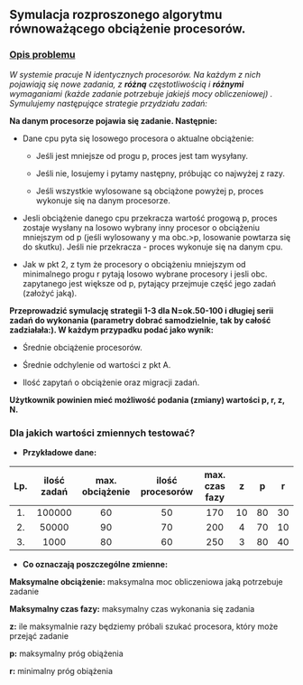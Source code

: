 ## Symulacja rozproszonego algorytmu równoważącego obciążenie procesorów. ##

### [Opis problemu](https://www.ii.pwr.edu.pl/~juszczyszyn/so.htm) ###

_W systemie pracuje N identycznych procesorów. Na każdym z nich pojawiają się nowe zadania, z **_różną_**
częstotliwością i **_różnymi_** wymaganiami (każde zadanie potrzebuje jakiejś mocy obliczeniowej) . Symulujemy
następujące strategie przydziału zadań:_

**Na danym procesorze pojawia się zadanie. Następnie:**

* Dane cpu pyta się losowego procesora o aktualne obciążenie:

    * Jeśli jest mniejsze od progu p, proces jest tam wysyłany.

    * Jeśli nie, losujemy i pytamy następny, próbując co najwyżej z razy.

    * Jeśli wszystkie wylosowane są obciążone powyżej p, proces wykonuje się na danym procesorze.


* Jesli obciążenie danego cpu przekracza wartość progową p, proces zostaje wysłany na losowo wybrany inny procesor o
  obciążeniu mniejszym od p (jeśli wylosowany y ma obc.>p, losowanie powtarza się do skutku). Jeśli nie przekracza -
  proces wykonuje się na danym cpu.


* Jak w pkt 2, z tym że procesory o obciążeniu mniejszym od minimalnego progu r pytają losowo wybrane procesory i jesli
  obc. zapytanego jest większe od p, pytający przejmuje część jego zadań (założyć jaką).

**Przeprowadzić symulację strategii 1-3 dla N=ok.50-100 i długiej serii zadań do wykonania (parametry dobrać
samodzielnie, tak by całość zadziałała:). W każdym przypadku podać jako wynik:**

* Średnie obciążenie procesorów.


* Średnie odchylenie od wartości z pkt A.


* Ilość zapytań o obciążenie oraz migracji zadań.

__Użytkownik powinien mieć możliwość podania (zmiany) wartości p, r, z, N.__

### Dla jakich wartości zmiennych testować? ###

* **Przykładowe dane:**

| Lp. | ilość zadań | max. obciążenie | ilość procesorów | max. czas fazy |  z  |  p  |  r  |
|:---:|:-----------:|:---------------:|:----------------:|:--------------:|:---:|:---:|:---:|
| 1.  |   100000    |       60        |        50        |      170       | 10  | 80  | 30  |
| 2.  |    50000    |       90        |        70        |      200       |  4  | 70  | 10  |
| 3.  |    1000     |       80        |        60        |      250       |  3  | 80  | 40  |

* **Co oznaczają poszczególne zmienne:**

**Maksymalne obciążenie:**
maksymalna moc obliczeniowa jaką potrzebuje zadanie

**Maksymalny czas fazy:**
maksymalny czas wykonania się zadania

**z:**
ile maksymalnie razy będziemy próbali szukać procesora, który może przejąć zadanie

**p:**
maksymalny próg obiążenia

**r:**
minimalny próg obiążenia
                                                          

